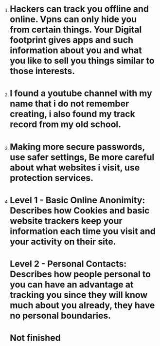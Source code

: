 1. # Hackers can track you offline and online. Vpns can only hide you from certain things. Your Digital footprint gives apps and such information about you and what you like to sell you things similar to those interests.

2. # I found a youtube channel with my name that i do not remember creating, i also found my track record from my old school.

3. # Making more secure passwords, use safer settings, Be more careful about what websites i visit, use protection services.

4. # Level 1 - Basic Online Anonimity: Describes how Cookies and basic website trackers keep your information each time you visit and your activity on their site.
   # Level 2 - Personal Contacts: Describes how people personal to you can have an advantage at tracking you since they will know much about you already, they have no personal boundaries.

   # Not finished